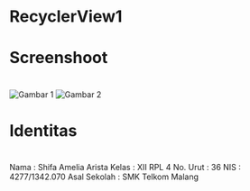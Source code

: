 # RecyclerView1<h1>

# Screenshoot<h1>
![Gambar 1](http://imageshack.com/a/img924/5040/XZIZIE.jpg)
![Gambar 2](http://imageshack.com/a/img923/7620/yMF2rU.jpg)

# Identitas<h1>
Nama : Shifa Amelia Arista
Kelas : XII RPL 4
No. Urut : 36
NIS : 4277/1342.070
Asal Sekolah : SMK Telkom Malang

